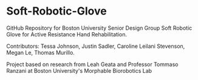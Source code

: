 # Soft-Robotic-Glove
GitHub Repository for Boston University Senior Design Group Soft Robotic Glove for Active Resistance Hand Rehabilitation.

Contributors:
Tessa Johnson, Justin Sadler, Caroline Leilani Stevenson, Megan Le, Thomas Murillo. 

Project based on research from Leah Geata and Professor Tommaso Ranzani at Boston University's Morphable Biorobotics Lab
